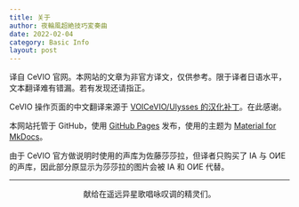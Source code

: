```yaml
---
title: 关于
author: 夜輪風超絶技巧変奏曲
date: 2022-02-04
category: Basic Info
layout: post
---
```


译自 CeVIO 官网。本网站的文章为非官方译文，仅供参考。限于译者日语水平，文本翻译难有错漏。若有发现还请指正。

CeVIO 操作页面的中文翻译来源于 [VOICeVIO/Ulysses 的汉化补丁](https://github.com/VOICeVIO/CeVIO.CN)。在此感谢。

本网站托管于 GitHub，使用 [GitHub Pages](https://pages.github.com/) 发布，使用的主题为 [Material for MkDocs](https://squidfunk.github.io/mkdocs-material/)。

由于 CeVIO 官方做说明时使用的声库为佐藤莎莎拉，但译者只购买了 IA 与 OИE 的声库，因此部分原显示为莎莎拉的图片会被 IA 和 OИE 代替。

---

<p style="text-align:center">献给在遥远异星歌唱咏叹调的精灵们。</p>
